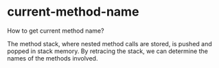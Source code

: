 # current-method-name
How to get current method name?

The method stack, where nested method calls are stored, is pushed and popped in stack memory. By retracing the stack, we can determine the names of the methods involved.
